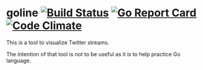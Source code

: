 # goline [![Build Status](https://travis-ci.org/ifosch/goline.svg)](https://travis-ci.org/ifosch/goline) [![Go Report Card](http://goreportcard.com/badge/ifosch/goline)](http://goreportcard.com/report/ifosch/goline) [![Code Climate](https://codeclimate.com/github/ifosch/skyed/badges/gpa.svg)](https://codeclimate.com/github/ifosch/skyed)

This is a tool to visualize Twitter streams.

The intention of that tool is not to be useful as it is to help practice Go language.
